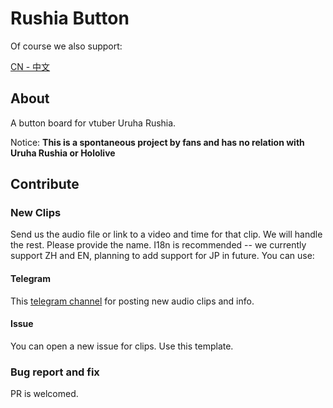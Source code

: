 # Rushia Button

Of course we also support:

[CN - 中文](https://github.com/Rushia-cn/Rushia-button/blob/master/README.CN.md)
## About 
A button board for vtuber Uruha Rushia.

Notice: **This is a spontaneous project by fans and has no relation with Uruha Rushia or Hololive**

## Contribute
### New Clips
Send us the audio file or link to a video and time for that clip. We will handle the rest. Please provide the name. I18n is recommended -- we currently support ZH and EN, planning to add support for JP in future. You can use:
#### Telegram
This [telegram channel](https://t.me/rushiamajikawaii) for posting new audio clips and info. 

#### Issue
You can open a new issue for clips. Use this template.

### Bug report and fix
PR is welcomed.